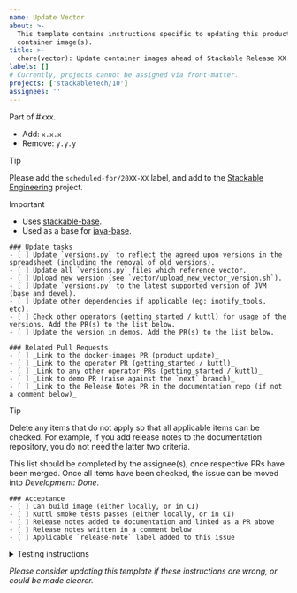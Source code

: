 ```yaml
---
name: Update Vector
about: >-
  This template contains instructions specific to updating this product and/or
  container image(s).
title: >-
  chore(vector): Update container images ahead of Stackable Release XX.(X)X
labels: []
# Currently, projects cannot be assigned via front-matter.
projects: ['stackabletech/10']
assignees: ''
---
```


Part of #xxx.

<!--
This gives hints to the person doing the work.
Add/Change/Remove anything that isn't applicable anymore
-->
- Add: `x.x.x`
- Remove: `y.y.y`

> [!TIP]
> Please add the `scheduled-for/20XX-XX` label, and add to the [Stackable Engineering][1] project.
>
> [1]: https://github.com/orgs/stackabletech/projects/10

<!-- markdownlint-disable-next-line MD028 -->
> [!IMPORTANT]
>
> - Uses [stackable-base](https://github.com/stackabletech/docker-images/blob/main/stackable-base/Dockerfile).
> - Used as a base for [java-base](https://github.com/stackabletech/docker-images/blob/main/java-base/Dockerfile).

```[tasklist]
### Update tasks
- [ ] Update `versions.py` to reflect the agreed upon versions in the spreadsheet (including the removal of old versions).
- [ ] Update all `versions.py` files which reference vector.
- [ ] Upload new version (see `vector/upload_new_vector_version.sh`).
- [ ] Update `versions.py` to the latest supported version of JVM (base and devel).
- [ ] Update other dependencies if applicable (eg: inotify_tools, etc).
- [ ] Check other operators (getting_started / kuttl) for usage of the versions. Add the PR(s) to the list below.
- [ ] Update the version in demos. Add the PR(s) to the list below.
```

```[tasklist]
### Related Pull Requests
- [ ] _Link to the docker-images PR (product update)_
- [ ] _Link to the operator PR (getting_started / kuttl)_
- [ ] _Link to any other operator PRs (getting_started / kuttl)_
- [ ] _Link to demo PR (raise against the `next` branch)_
- [ ] _Link to the Release Notes PR in the documentation repo (if not a comment below)_
```

> [!TIP]
> Delete any items that do not apply so that all applicable items can be checked.
> For example, if you add release notes to the documentation repository, you do not need the latter two criteria.

This list should be completed by the assignee(s), once respective PRs have been merged. Once all items have been checked, the issue can be moved into _Development: Done_.

```[tasklist]
### Acceptance
- [ ] Can build image (either locally, or in CI)
- [ ] Kuttl smoke tests passes (either locally, or in CI)
- [ ] Release notes added to documentation and linked as a PR above
- [ ] Release notes written in a comment below
- [ ] Applicable `release-note` label added to this issue
```

<details>
<summary>Testing instructions</summary>

```shell
# See the latest version at https://pypi.org/project/image-tools-stackabletech/
pip install image-tools-stackabletech==0.0.12

bake --product vector=x.y.z # where x.y.z is the new version added in this PR

kind load docker-image docker.stackable.tech/stackable/vector:x.y.z-stackable0.0.0-dev

# Change directory into one of the operator repositories and update the
# product version in tests/test-definition.yaml
./scripts/run-tests --test-suite smoke-latest # or similar
```

</details>

_Please consider updating this template if these instructions are wrong, or
could be made clearer._
